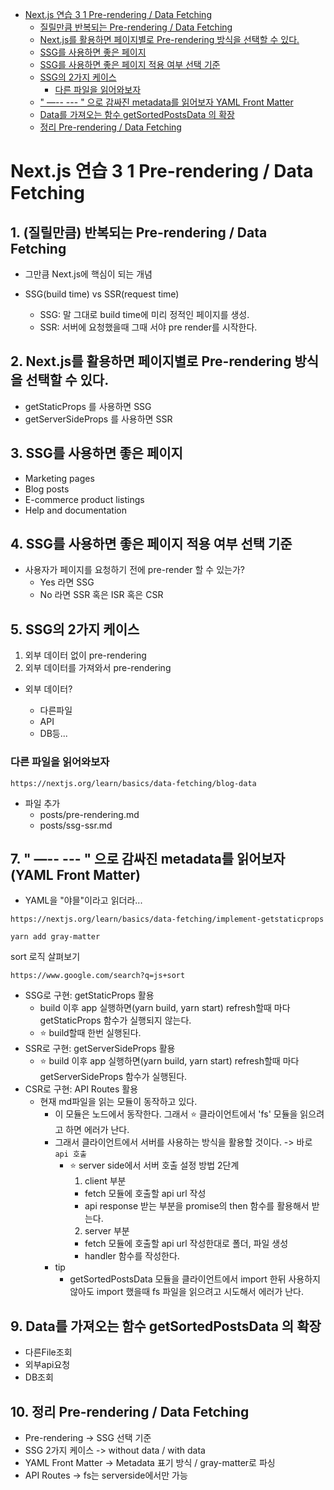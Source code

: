 <!-- TOC -->

- [Next.js 연습 3 1 Pre-rendering / Data Fetching](#nextjs-%EC%97%B0%EC%8A%B5-3-1-pre-rendering--data-fetching)
  - [질릴만큼 반복되는 Pre-rendering / Data Fetching](#%EC%A7%88%EB%A6%B4%EB%A7%8C%ED%81%BC-%EB%B0%98%EB%B3%B5%EB%90%98%EB%8A%94-pre-rendering--data-fetching)
  - [Next.js를 활용하면 페이지별로 Pre-rendering 방식을 선택할 수 있다.](#nextjs%EB%A5%BC-%ED%99%9C%EC%9A%A9%ED%95%98%EB%A9%B4-%ED%8E%98%EC%9D%B4%EC%A7%80%EB%B3%84%EB%A1%9C-pre-rendering-%EB%B0%A9%EC%8B%9D%EC%9D%84-%EC%84%A0%ED%83%9D%ED%95%A0-%EC%88%98-%EC%9E%88%EB%8B%A4)
  - [SSG를 사용하면 좋은 페이지](#ssg%EB%A5%BC-%EC%82%AC%EC%9A%A9%ED%95%98%EB%A9%B4-%EC%A2%8B%EC%9D%80-%ED%8E%98%EC%9D%B4%EC%A7%80)
  - [SSG를 사용하면 좋은 페이지 적용 여부 선택 기준](#ssg%EB%A5%BC-%EC%82%AC%EC%9A%A9%ED%95%98%EB%A9%B4-%EC%A2%8B%EC%9D%80-%ED%8E%98%EC%9D%B4%EC%A7%80-%EC%A0%81%EC%9A%A9-%EC%97%AC%EB%B6%80-%EC%84%A0%ED%83%9D-%EA%B8%B0%EC%A4%80)
  - [SSG의 2가지 케이스](#ssg%EC%9D%98-2%EA%B0%80%EC%A7%80-%EC%BC%80%EC%9D%B4%EC%8A%A4)
    - [다른 파일을 읽어와보자](#%EB%8B%A4%EB%A5%B8-%ED%8C%8C%EC%9D%BC%EC%9D%84-%EC%9D%BD%EC%96%B4%EC%99%80%EB%B3%B4%EC%9E%90)
  - [" —-- --- " 으로 감싸진 metadata를 읽어보자 YAML Front Matter](#---------%EC%9C%BC%EB%A1%9C-%EA%B0%90%EC%8B%B8%EC%A7%84-metadata%EB%A5%BC-%EC%9D%BD%EC%96%B4%EB%B3%B4%EC%9E%90-yaml-front-matter)
  - [Data를 가져오는 함수 getSortedPostsData 의 확장](#data%EB%A5%BC-%EA%B0%80%EC%A0%B8%EC%98%A4%EB%8A%94-%ED%95%A8%EC%88%98-getsortedpostsdata-%EC%9D%98-%ED%99%95%EC%9E%A5)
  - [정리 Pre-rendering / Data Fetching](#%EC%A0%95%EB%A6%AC-pre-rendering--data-fetching)

<!-- /TOC -->

# Next.js 연습 3 1 Pre-rendering / Data Fetching

## 1. (질릴만큼) 반복되는 Pre-rendering / Data Fetching

- 그만큼 Next.js에 핵심이 되는 개념
- SSG(build time) vs SSR(request time)

  - SSG: 말 그대로 build time에 미리 정적인 페이지를 생성.
  - SSR: 서버에 요청했을때 그때 서야 pre render를 시작한다.

## 2. Next.js를 활용하면 페이지별로 Pre-rendering 방식을 선택할 수 있다.

- getStaticProps 를 사용하면 SSG
- getServerSideProps 를 사용하면 SSR

## 3. SSG를 사용하면 좋은 페이지

- Marketing pages
- Blog posts
- E-commerce product listings
- Help and documentation

## 4. SSG를 사용하면 좋은 페이지 적용 여부 선택 기준

- 사용자가 페이지를 요청하기 전에 pre-render 할 수 있는가?
  - Yes 라면 SSG
  - No 라면 SSR 혹은 ISR 혹은 CSR

## 5. SSG의 2가지 케이스

1. 외부 데이터 없이 pre-rendering
2. 외부 데이터를 가져와서 pre-rendering

- 외부 데이터?

  - 다른파일
  - API
  - DB등...

### 다른 파일을 읽어와보자

```
https://nextjs.org/learn/basics/data-fetching/blog-data
```

- 파일 추가
  - posts/pre-rendering.md
  - posts/ssg-ssr.md

## 7. " —-- --- " 으로 감싸진 metadata를 읽어보자 (YAML Front Matter)

- YAML을 "야믈"이라고 읽더라...

```
https://nextjs.org/learn/basics/data-fetching/implement-getstaticprops
```

```
yarn add gray-matter
```

sort 로직 살펴보기

```
https://www.google.com/search?q=js+sort
```

- SSG로 구현: getStaticProps 활용
  - build 이후 app 실행하면(yarn build, yarn start) refresh할때 마다 getStaticProps 함수가 실행되지 않는다.
  - ⭐️ build할때 한번 실행된다.
- SSR로 구현: getServerSideProps 활용
  - ⭐️ build 이후 app 실행하면(yarn build, yarn start) refresh할때 마다 getServerSideProps 함수가 실행된다.
- CSR로 구현: API Routes 활용
  - 현재 md파일을 읽는 모듈이 동작하고 있다.
    - 이 모듈은 노드에서 동작한다. 그래서 ⭐️ 클라이언트에서 'fs' 모듈을 읽으려고 하면 에러가 난다.
    - 그래서 클라이언트에서 서버를 사용하는 방식을 활용할 것이다. -> 바로 `api 호출`
      - ⭐️ server side에서 서버 호출 설정 방법 2단계
        1. client 부분
        - fetch 모듈에 호출할 api url 작성
        - api response 받는 부분을 promise의 then 함수를 활용해서 받는다.
        2. server 부분
        - fetch 모듈에 호출할 api url 작성한대로 폴더, 파일 생성
        - handler 함수를 작성한다.
    - tip
      - getSortedPostsData 모듈을 클라이언트에서 import 한뒤 사용하지 않아도 import 했을때 fs 파일을 읽으려고 시도해서 에러가 난다.

## 9. Data를 가져오는 함수 getSortedPostsData 의 확장

- 다른File조회
- 외부api요청
- DB조회

## 10. 정리 Pre-rendering / Data Fetching

- Pre-rendering -> SSG 선택 기준
- SSG 2가지 케이스 -> without data / with data
- YAML Front Matter -> Metadata 표기 방식 / gray-matter로 파싱
- API Routes -> fs는 serverside에서만 가능

